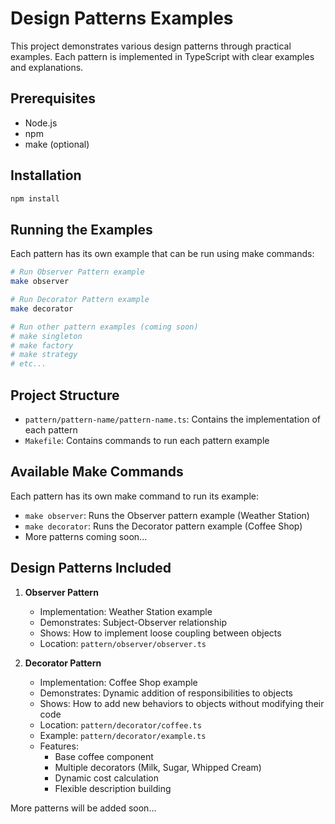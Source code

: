 # Design Patterns Examples

This project demonstrates various design patterns through practical examples. Each pattern is implemented in TypeScript with clear examples and explanations.

## Prerequisites

- Node.js
- npm
- make (optional)

## Installation

```bash
npm install
```

## Running the Examples

Each pattern has its own example that can be run using make commands:

```bash
# Run Observer Pattern example
make observer

# Run Decorator Pattern example
make decorator

# Run other pattern examples (coming soon)
# make singleton
# make factory
# make strategy
# etc...
```

## Project Structure

- `pattern/pattern-name/pattern-name.ts`: Contains the implementation of each pattern
- `Makefile`: Contains commands to run each pattern example

## Available Make Commands

Each pattern has its own make command to run its example:

- `make observer`: Runs the Observer pattern example (Weather Station)
- `make decorator`: Runs the Decorator pattern example (Coffee Shop)
- More patterns coming soon...

## Design Patterns Included

1. **Observer Pattern**
   - Implementation: Weather Station example
   - Demonstrates: Subject-Observer relationship
   - Shows: How to implement loose coupling between objects
   - Location: `pattern/observer/observer.ts`

2. **Decorator Pattern**
   - Implementation: Coffee Shop example
   - Demonstrates: Dynamic addition of responsibilities to objects
   - Shows: How to add new behaviors to objects without modifying their code
   - Location: `pattern/decorator/coffee.ts`
   - Example: `pattern/decorator/example.ts`
   - Features:
     - Base coffee component
     - Multiple decorators (Milk, Sugar, Whipped Cream)
     - Dynamic cost calculation
     - Flexible description building

More patterns will be added soon... 